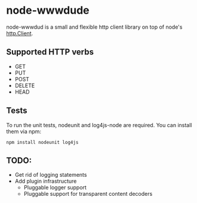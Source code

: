 node-wwwdude
============

node-wwwdud is a small and flexible http client library on top of node's [http.Client](http://nodejs.org/api.html#http-client-183).

Supported HTTP verbs
--------------------

* GET
* PUT
* POST
* DELETE
* HEAD

Tests
-----

To run the unit tests, nodeunit and log4js-node are required. You can install them via npm:

    npm install nodeunit log4js

TODO:
-----

* Get rid of logging statements
* Add plugin infrastructure
    * Pluggable logger support
    * Pluggable support for transparent content decoders
